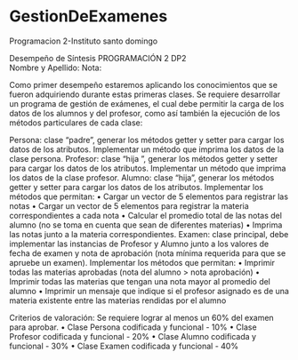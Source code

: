 # GestionDeExamenes
Programacion 2-Instituto santo domingo
 	
Desempeño de Síntesis
PROGRAMACIÓN 2 DP2	 
Nombre y Apellido:		Nota:	

Como primer desempeño estaremos aplicando los conocimientos que se fueron adquiriendo durante estas primeras clases.
Se requiere desarrollar un programa de gestión de exámenes, el cual debe permitir la carga de los datos de los alumnos y del profesor, como así también la ejecución de los métodos particulares de cada clase:

Persona: clase “padre”, generar los métodos getter y setter para cargar los datos de los atributos. Implementar un método que imprima los datos de la clase persona.
Profesor: clase “hija ”, generar los métodos getter y setter para cargar los datos de los atributos. Implementar un método que imprima los datos de la clase profesor.
Alumno: clase “hija”, generar los métodos getter y setter para cargar los datos de los atributos. Implementar los métodos que permitan:
•	Cargar un vector de 5 elementos para registrar las notas
•	Cargar un vector de 5 elementos para registrar la materia correspondientes a cada nota
•	Calcular el promedio total de las notas del alumno (no se toma en cuenta que sean de diferentes materias)
•	Imprima las notas junto a la materia correspondientes.
Examen: clase principal, debe implementar las instancias de Profesor y Alumno junto a los valores de fecha de examen y nota de aprobación (nota mínima requerida para que se apruebe un examen). Implementar los métodos que permitan:
•	Imprimir todas las materias aprobadas (nota del alumno > nota aprobación)
•	Imprimir todas las materias que tengan una nota mayor al promedio del alumno
•	Imprimir un mensaje que indique si el profesor asignado es de una materia existente entre las materias rendidas por el alumno

Criterios de valoración: Se requiere lograr al menos un 60% del examen para aprobar.
•	Clase Persona codificada y funcional - 10%
•	Clase Profesor codificada y funcional - 20%
•	Clase Alumno codificada y funcional - 30%
•	Clase Examen codificada y funcional - 40%
 

